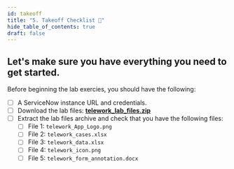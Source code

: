 ```yaml
---
id: takeoff
title: "5. Takeoff Checklist 🚀"
hide_table_of_contents: true
draft: false
---
```


## Let's make sure you have everything you need to get started.

Before beginning the lab exercies, you should have the following:

- [ ] A ServiceNow instance URL and credentials.
- [ ] Download the lab files: **[telework_lab_files.zip](../lab_files/telework_lab_files.zip)**
- [ ] Extract the lab files archive and check that you have the following files:
   - [ ] File 1: `telework_App_Logo.png`
   - [ ] File 2: `telework_cases.xlsx`
   - [ ] File 3: `telework_data.xlsx`
   - [ ] File 4: `telework_icon.png`
   - [ ] File 5: `telework_form_annotation.docx`